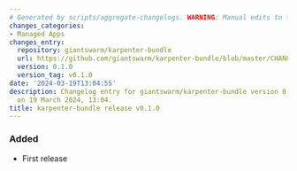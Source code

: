 ```yaml
---
# Generated by scripts/aggregate-changelogs. WARNING: Manual edits to this files will be overwritten.
changes_categories:
- Managed Apps
changes_entry:
  repository: giantswarm/karpenter-bundle
  url: https://github.com/giantswarm/karpenter-bundle/blob/master/CHANGELOG.md#010---2024-03-19
  version: 0.1.0
  version_tag: v0.1.0
date: '2024-03-19T13:04:55'
description: Changelog entry for giantswarm/karpenter-bundle version 0.1.0, published
  on 19 March 2024, 13:04.
title: karpenter-bundle release v0.1.0
---
```


### Added
- First release
